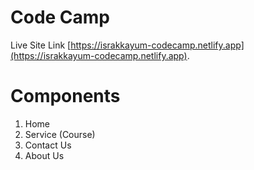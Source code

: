 # Code Camp

Live Site Link [https://israkkayum-codecamp.netlify.app](https://israkkayum-codecamp.netlify.app).

# Components

1. Home
2. Service (Course)
3. Contact Us
4. About Us
